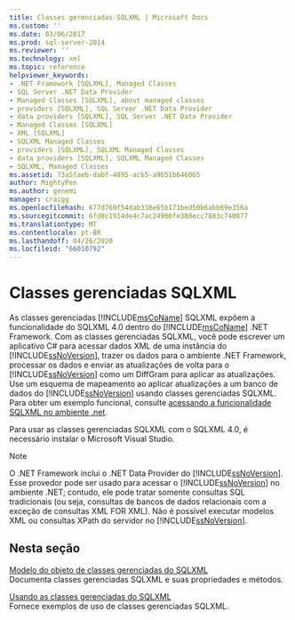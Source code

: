 ```yaml
---
title: Classes gerenciadas SQLXML | Microsoft Docs
ms.custom: ''
ms.date: 03/06/2017
ms.prod: sql-server-2014
ms.reviewer: ''
ms.technology: xml
ms.topic: reference
helpviewer_keywords:
- .NET Framework [SQLXML], Managed Classes
- SQL Server .NET Data Provider
- Managed Classes [SQLXML], about managed classes
- providers [SQLXML], SQL Server .NET Data Provider
- data providers [SQLXML], SQL Server .NET Data Provider
- Managed Classes [SQLXML]
- XML [SQLXML]
- SQLXML Managed Classes
- providers [SQLXML], SQLXML Managed Classes
- data providers [SQLXML], SQLXML Managed Classes
- SQLXML, Managed Classes
ms.assetid: 73a5faeb-dabf-4895-acb5-a9651b646065
author: MightyPen
ms.author: genemi
manager: craigg
ms.openlocfilehash: 677d769f54dab338e65b171bed50b6abb69e356a
ms.sourcegitcommit: 6fd8c1914de4c7ac24900fe388ecc7883c740077
ms.translationtype: MT
ms.contentlocale: pt-BR
ms.lasthandoff: 04/26/2020
ms.locfileid: "66010792"
---
```

# <a name="sqlxml-managed-classes"></a>Classes gerenciadas SQLXML
  As classes gerenciadas [!INCLUDE[msCoName](../../../includes/msconame-md.md)] SQLXML expõem a funcionalidade do SQLXML 4.0 dentro do [!INCLUDE[msCoName](../../../includes/msconame-md.md)] .NET Framework. Com as classes gerenciadas SQLXML, você pode escrever um aplicativo C# para acessar dados XML de uma instância do [!INCLUDE[ssNoVersion](../../../includes/ssnoversion-md.md)], trazer os dados para o ambiente .NET Framework, processar os dados e enviar as atualizações de volta para o [!INCLUDE[ssNoVersion](../../../includes/ssnoversion-md.md)] como um DiffGram para aplicar as atualizações. Use um esquema de mapeamento ao aplicar atualizações a um banco de dados do [!INCLUDE[ssNoVersion](../../../includes/ssnoversion-md.md)] usando classes gerenciadas SQLXML. Para obter um exemplo funcional, consulte [acessando a funcionalidade SQLXML no ambiente .net](accessing-sqlxml-functionality-in-the-net-environment.md).  
  
 Para usar as classes gerenciadas SQLXML com o SQLXML 4.0, é necessário instalar o Microsoft Visual Studio.  
  
> [!NOTE]  
>  O .NET Framework inclui o .NET Data Provider do [!INCLUDE[ssNoVersion](../../../includes/ssnoversion-md.md)]. Esse provedor pode ser usado para acessar o [!INCLUDE[ssNoVersion](../../../includes/ssnoversion-md.md)] no ambiente .NET; contudo, ele pode tratar somente consultas SQL tradicionais (ou seja, consultas de bancos de dados relacionais com a exceção de consultas XML FOR XML). Não é possível executar modelos XML ou consultas XPath do servidor no [!INCLUDE[ssNoVersion](../../../includes/ssnoversion-md.md)].  
  
## <a name="in-this-section"></a>Nesta seção  
 [Modelo do objeto de classes gerenciadas do SQLXML](../../../database-engine/dev-guide/sqlxml-managed-classes-object-model.md)  
 Documenta classes gerenciadas SQLXML e suas propriedades e métodos.  
  
 [Usando as classes gerenciadas do SQLXML](sqlxml-4-0-net-framework-support-managed-classes.md)  
 Fornece exemplos de uso de classes gerenciadas SQLXML.  
  
  
